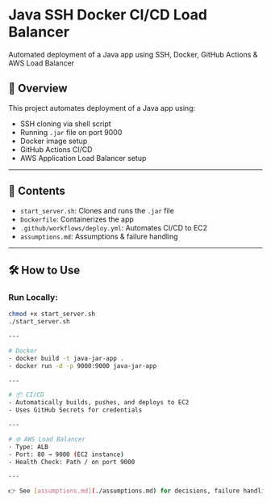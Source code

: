 # Java SSH Docker CI/CD Load Balancer
Automated deployment of a Java app using SSH, Docker, GitHub Actions &amp; AWS Load Balancer


## 🚀 Overview

This project automates deployment of a Java app using:
- SSH cloning via shell script
- Running `.jar` file on port 9000
- Docker image setup
- GitHub Actions CI/CD
- AWS Application Load Balancer setup

---

## 📂 Contents

- `start_server.sh`: Clones and runs the `.jar` file
- `Dockerfile`: Containerizes the app
- `.github/workflows/deploy.yml`: Automates CI/CD to EC2
- `assumptions.md`: Assumptions & failure handling

---

## 🛠️ How to Use

### Run Locally:
```bash
chmod +x start_server.sh
./start_server.sh

---

# Docker
- docker build -t java-jar-app .
- docker run -d -p 9000:9000 java-jar-app

---

# 📦 CI/CD
- Automatically builds, pushes, and deploys to EC2
- Uses GitHub Secrets for credentials

---

# 🌐 AWS Load Balancer
- Type: ALB
- Port: 80 → 9000 (EC2 instance)
- Health Check: Path / on port 9000

---

👉 See [assumptions.md](./assumptions.md) for decisions, failure handling, and secrets setup.
